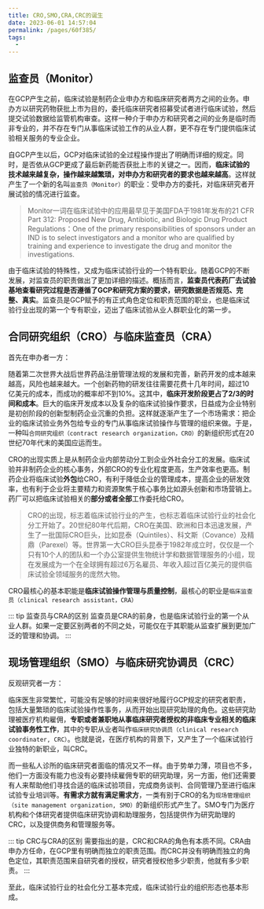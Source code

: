 ```yaml
---
title: CRO,SMO,CRA,CRC的诞生
date: 2023-06-01 14:57:04
permalink: /pages/60f385/
tags:
  - 
---
```


## 监查员（Monitor）

在GCP产生之前，临床试验是制药企业申办方和临床研究者两方之间的业务。申办方以研究药物获批上市为目的，委托临床研究者招募受试者进行临床试验，然后提交试验数据给监管机构审查。这样一种介于申办方和研究者之间的业务是临时而非专业的，并不存在专门从事临床试验工作的从业人群，更不存在专门提供临床试验相关服务的专业企业。

自GCP产生以后，GCP对临床试验的全过程操作提出了明确而详细的规定。同时，是否依从GCP更成了最后新药能否获批上市的关键之一。因而，**临床试验的技术越来越复杂，操作越来越繁琐，对申办方和研究者的要求也越来越高**。这样就产生了一个新的名叫```监查员（Monitor）```的职业：受申办方的委托，对临床研究者开展试验的情况进行监查。

> Monitor一词在临床试验中的应用最早见于美国FDA于1981年发布的21 CFR Part 312: Proposed New Drug, Antibiotic, and Biologic Drug Product Regulations：One of the primary responsibilities of sponsors under an IND is to select investigators and a monitor who are qualified by training and experience to investigate the drug and monitor the investigations.


由于临床试验的特殊性，又成为临床试验行业的一个特有职业。随着GCP的不断发展，对监查员的职责做出了更加详细的描述。概括而言，**监查员代表药厂去试验基地查看研究过程是否遵循了GCP和研究方案的要求，研究数据是否规范、完整、真实**。监查员是GCP赋予的有正式角色定位和职责范围的职业，也是临床试验行业出现的第一个专有职业，迈出了临床试验从业人群职业化的第一步。

## 合同研究组织（CRO）与临床监查员（CRA）
首先在申办者一方：

随着第二次世界大战后世界药品注册管理法规的发展和完善，新药开发的成本越来越高，风险也越来越大。一个创新药物的研发往往需要花费十几年时间，超过10亿美元的成本，而成功的概率却不到10%。这其中，**临床开发阶段更占了2/3的时间和成本**。巨大的临床开发成本以及复杂的临床试验操作要求，日益成为企业特别是初创阶段的创新型制药企业沉重的负担。这样就逐渐产生了一个市场需求：把企业的临床试验业务外包给专业的专门从事临床试验操作与管理的组织来做。于是，一种叫```合同研究组织（contract research organization，CRO）```的新组织形式在20世纪70年代末的美国应运而生。

CRO的出现实质上是从制药企业内部劳动分工到企业外社会分工的发展。临床试验并非制药企业的核心事务，外部CRO的专业化程度更高，生产效率也更高。制药企业将临床试验**外包**给CRO，有利于降低企业的管理成本，提高企业的研发效率，也有利于企业将主要精力和资源聚焦于核心事务比如源头创新和市场营销上。药厂可以把临床试验相关的**部分或者全部**工作委托给CRO。
> CRO的出现，标志着临床试验行业的产生，也标志着临床试验行业的社会化分工开始了。20世纪80年代后期，CRO在美国、欧洲和日本迅速发展，产生了一批国际CRO巨头，比如昆泰（Quintiles）、科文斯（Covance）及精鼎（Parexel）等。世界第一大CRO巨头昆泰于1982年成立时，仅仅是一个只有10个人的团队和一个办公室提供生物统计学和数据管理服务的小组，现在发展成为一个在全球拥有超过6万名雇员、年收入超过百亿美元的提供临床试验全领域服务的庞然大物。

CRO最核心的基本职能是**临床试验操作管理与质量控制**，最核心的职业是```临床监查员（clinical research assistant，CRA）```

::: tip 监查员与CRA的区别
监查员是CRA的前身，也是临床试验行业的第一个从业人群。如果一定要区别两者的不同之处，可能仅在于其职能从监查扩展到更加广泛的管理和协调。
:::

## 现场管理组织（SMO）与临床研究协调员（CRC）
反观研究者一方：

临床医生非常繁忙，可能没有足够的时间来很好地履行GCP规定的研究者职责，包括大量繁琐的临床试验操作性事务，从而开始出现研究助理的角色。这些研究助理被医疗机构雇佣，**专职或者兼职地从事临床研究者授权的非临床专业相关的临床试验事务性工作**，其中的专职从业者叫作```临床研究协调员（clinical research coordinater, CRC）```。也就是说，在医疗机构的背景下，又产生了一个临床试验行业独特的新职业，叫CRC。

而一些私人诊所的临床研究者面临的情况又不一样。由于势单力薄，项目也不多，他们一方面没有能力也没有必要持续雇佣专职的研究助理，另一方面，他们还需要有人来帮助他们寻找合适的临床试验项目，完成商务谈判、合同管理乃至进行临床试验专业培训等。**有需求方就有满足需求方**，一类有别于CRO的名为`现场管理组织（site management organization, SMO）`的新组织形式产生了。SMO专门为医疗机构和个体研究者提供临床研究协调和助理服务，包括提供作为研究助理的CRC，以及提供商务和管理服务等。

::: tip CRC与CRA的区别
需要指出的是，CRC和CRA的角色有本质不同。CRA由申办方任命，在GCP里有明确而独立的职责范围。而CRC并没有明确而独立的角色定位，其职责范围来自研究者的授权，研究者授权他多少职责，他就有多少职责。
:::

至此，临床试验行业的社会化分工基本完成，临床试验行业的组织形态也基本形成。